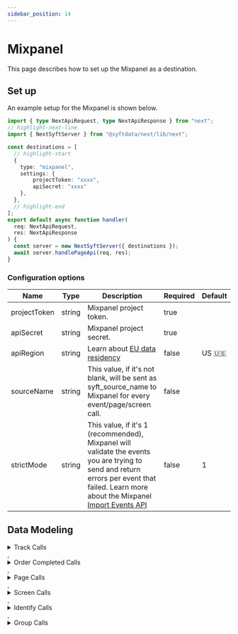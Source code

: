 ```yaml
---
sidebar_position: 14
---
```

# Mixpanel

This page describes how to set up the Mixpanel as a destination.

## Set up
An example setup for the Mixpanel is shown below.

```ts title="src/pages/api/syft.ts"
import { type NextApiRequest, type NextApiResponse } from "next";
// highlight-next-line
import { NextSyftServer } from "@syftdata/next/lib/next";

const destinations = [
  // highlight-start
  {
    type: "mixpanel",
    settings: {
        projectToken: "xxxx",
        apiSecret: "xxxx"
    },
  },
  // highlight-end
];
export default async function handler(
  req: NextApiRequest,
  res: NextApiResponse
) {
  const server = new NextSyftServer({ destinations });
  await server.handlePageApi(req, res);
}
```

### Configuration options

| Name                 | Type           | Description     | Required | Default         |
| -------------------- | -------------- | --------------- | -------- | --------------- |
| projectToken | string | Mixpanel project token. | true |  |
| apiSecret | string | Mixpanel project secret. | true |  |
| apiRegion | string | Learn about [EU data residency](https://help.mixpanel.com/hc/en-us/articles/360039135652-Data-Residency-in-EU) | false | US 🇺🇸 |
| sourceName | string | This value, if it's not blank, will be sent as syft_source_name to Mixpanel for every event/page/screen call. | false |  |
| strictMode | string | This value, if it's 1 (recommended), Mixpanel will validate the events you are trying to send and return errors per event that failed. Learn more about the Mixpanel [Import Events API](https://developer.mixpanel.com/reference/import-events) | false | 1 | 


## Data Modeling
<details>
<summary>Track Calls</summary>

#### Matched events
type = "track" and event != "Order Completed"

#### Data Mapping
| Name                 | Type          | Description     | Default   |
| -------------------- | -------------- | -------------- | --------- |
| event | string | test description | (<br/>  "@path": "$.event"<br/>) |
| distinct_id | string | test description | (<br/>  "@if": (<br/>    "exists": (<br/>      "@path": "$.userId"<br/>    ),<br/>    "then": (<br/>      "@path": "$.userId"<br/>    ),<br/>    "else": (<br/>      "@path": "$.anonymousId"<br/>    )<br/>  )<br/>) |
| anonymous_id | string | test description | (<br/>  "@path": "$.anonymousId"<br/>) |
| user_id | string | test description | (<br/>  "@path": "$.userId"<br/>) |
| group_id | string | test description | (<br/>  "@path": "$.context.groupId"<br/>) |
| insert_id | string | test description | (<br/>  "@path": "$.messageId"<br/>) |
| time | string | test description | (<br/>  "@path": "$.timestamp"<br/>) |
| app_name | string | test description | (<br/>  "@path": "$.context.app.name"<br/>) |
| app_namespace | string | test description | (<br/>  "@path": "$.context.app.namespace"<br/>) |
| app_build | string | test description | (<br/>  "@path": "$.context.app.build"<br/>) |
| app_version | string | test description | (<br/>  "@path": "$.context.app.version"<br/>) |
| os_name | string | test description | (<br/>  "@path": "$.context.os.name"<br/>) |
| os_version | string | test description | (<br/>  "@path": "$.context.os.version"<br/>) |
| device_id | string | test description | (<br/>  "@path": "$.context.device.id"<br/>) |
| device_type | string | test description | (<br/>  "@path": "$.context.device.type"<br/>) |
| device_name | string | test description | (<br/>  "@path": "$.context.device.name"<br/>) |
| device_manufacturer | string | test description | (<br/>  "@path": "$.context.device.manufacturer"<br/>) |
| device_model | string | test description | (<br/>  "@path": "$.context.device.model"<br/>) |
| bluetooth | string | test description | (<br/>  "@path": "$.context.network.bluetooth"<br/>) |
| carrier | string | test description | (<br/>  "@path": "$.context.network.carrier"<br/>) |
| cellular | string | test description | (<br/>  "@path": "$.context.network.cellular"<br/>) |
| wifi | string | test description | (<br/>  "@path": "$.context.network.wifi"<br/>) |
| country | string | test description | (<br/>  "@path": "$.context.location.country"<br/>) |
| region | string | test description | (<br/>  "@path": "$.context.location.region"<br/>) |
| language | string | test description | (<br/>  "@path": "$.context.locale"<br/>) |
| library_name | string | test description | (<br/>  "@path": "$.context.library.name"<br/>) |
| library_version | string | test description | (<br/>  "@path": "$.context.library.version"<br/>) |
| ip | string | test description | (<br/>  "@path": "$.context.ip"<br/>) |
| idfa | string | test description | (<br/>  "@if": (<br/>    "exists": (<br/>      "@path": "$.context.device.advertisingId"<br/>    ),<br/>    "then": (<br/>      "@path": "$.context.device.advertisingId"<br/>    ),<br/>    "else": (<br/>      "@path": "$.context.device.idfa"<br/>    )<br/>  )<br/>) |
| url | string | test description | (<br/>  "@path": "$.context.page.url"<br/>) |
| screen_width | string | test description | (<br/>  "@path": "$.context.screen.density"<br/>) |
| screen_height | string | test description | (<br/>  "@path": "$.context.screen.density"<br/>) |
| screen_density | string | test description | (<br/>  "@path": "$.context.screen.density"<br/>) |
| referrer | string | test description | (<br/>  "@path": "$.context.page.referrer"<br/>) |
| userAgent | string | test description | (<br/>  "@path": "$.context.userAgent"<br/>) |
| advertising_id | string | test description | (<br/>  "@path": "$.context.device.advertisingId"<br/>) |
| ad_tracking_enabled | string | test description | (<br/>  "@path": "$.context.device.adTrackingEnabled"<br/>) |
| timezone | string | test description | (<br/>  "@path": "$.context.timezone"<br/>) |
| app_platform | string | test description | (<br/>  "@path": "$.context.app.platform"<br/>) |
| name | string | test description | (<br/>  "@if": (<br/>    "exists": (<br/>      "@path": "$.event"<br/>    ),<br/>    "then": (<br/>      "@path": "$.event"<br/>    ),<br/>    "else": (<br/>      "@path": "$.name"<br/>    )<br/>  )<br/>) |
| event_properties | string | test description | (<br/>  "@path": "$.properties"<br/>) |
| context | string | test description | (<br/>  "@path": "$.context"<br/>) |
| utm_properties | string | test description | (<br/>  "utm_source": (<br/>    "@path": "$.context.campaign.source"<br/>  ),<br/>  "utm_medium": (<br/>    "@path": "$.context.campaign.medium"<br/>  ),<br/>  "utm_campaign": (<br/>    "@path": "$.context.campaign.name"<br/>  ),<br/>  "utm_term": (<br/>    "@path": "$.context.campaign.term"<br/>  ),<br/>  "utm_content": (<br/>    "@path": "$.context.campaign.content"<br/>  )<br/>) |
| enable_batching | string | test description | true |
</details>
,<details>
<summary>Order Completed Calls</summary>

#### Matched events
type = "track" and event = "Order Completed"

#### Data Mapping
| Name                 | Type          | Description     | Default   |
| -------------------- | -------------- | -------------- | --------- |
| generatePurchaseEventPerProduct | string | test description | true |
| distinct_id | string | test description | (<br/>  "@if": (<br/>    "exists": (<br/>      "@path": "$.userId"<br/>    ),<br/>    "then": (<br/>      "@path": "$.userId"<br/>    ),<br/>    "else": (<br/>      "@path": "$.anonymousId"<br/>    )<br/>  )<br/>) |
| anonymous_id | string | test description | (<br/>  "@path": "$.anonymousId"<br/>) |
| user_id | string | test description | (<br/>  "@path": "$.userId"<br/>) |
| group_id | string | test description | (<br/>  "@path": "$.context.groupId"<br/>) |
| insert_id | string | test description | (<br/>  "@path": "$.messageId"<br/>) |
| time | string | test description | (<br/>  "@path": "$.timestamp"<br/>) |
| app_name | string | test description | (<br/>  "@path": "$.context.app.name"<br/>) |
| app_namespace | string | test description | (<br/>  "@path": "$.context.app.namespace"<br/>) |
| app_build | string | test description | (<br/>  "@path": "$.context.app.build"<br/>) |
| app_version | string | test description | (<br/>  "@path": "$.context.app.version"<br/>) |
| os_name | string | test description | (<br/>  "@path": "$.context.os.name"<br/>) |
| os_version | string | test description | (<br/>  "@path": "$.context.os.version"<br/>) |
| device_id | string | test description | (<br/>  "@path": "$.context.device.id"<br/>) |
| device_type | string | test description | (<br/>  "@path": "$.context.device.type"<br/>) |
| device_name | string | test description | (<br/>  "@path": "$.context.device.name"<br/>) |
| device_manufacturer | string | test description | (<br/>  "@path": "$.context.device.manufacturer"<br/>) |
| device_model | string | test description | (<br/>  "@path": "$.context.device.model"<br/>) |
| bluetooth | string | test description | (<br/>  "@path": "$.context.network.bluetooth"<br/>) |
| carrier | string | test description | (<br/>  "@path": "$.context.network.carrier"<br/>) |
| cellular | string | test description | (<br/>  "@path": "$.context.network.cellular"<br/>) |
| wifi | string | test description | (<br/>  "@path": "$.context.network.wifi"<br/>) |
| country | string | test description | (<br/>  "@path": "$.context.location.country"<br/>) |
| region | string | test description | (<br/>  "@path": "$.context.location.region"<br/>) |
| language | string | test description | (<br/>  "@path": "$.context.locale"<br/>) |
| library_name | string | test description | (<br/>  "@path": "$.context.library.name"<br/>) |
| library_version | string | test description | (<br/>  "@path": "$.context.library.version"<br/>) |
| ip | string | test description | (<br/>  "@path": "$.context.ip"<br/>) |
| idfa | string | test description | (<br/>  "@if": (<br/>    "exists": (<br/>      "@path": "$.context.device.advertisingId"<br/>    ),<br/>    "then": (<br/>      "@path": "$.context.device.advertisingId"<br/>    ),<br/>    "else": (<br/>      "@path": "$.context.device.idfa"<br/>    )<br/>  )<br/>) |
| url | string | test description | (<br/>  "@path": "$.context.page.url"<br/>) |
| screen_width | string | test description | (<br/>  "@path": "$.context.screen.density"<br/>) |
| screen_height | string | test description | (<br/>  "@path": "$.context.screen.density"<br/>) |
| screen_density | string | test description | (<br/>  "@path": "$.context.screen.density"<br/>) |
| referrer | string | test description | (<br/>  "@path": "$.context.page.referrer"<br/>) |
| userAgent | string | test description | (<br/>  "@path": "$.context.userAgent"<br/>) |
| advertising_id | string | test description | (<br/>  "@path": "$.context.device.advertisingId"<br/>) |
| ad_tracking_enabled | string | test description | (<br/>  "@path": "$.context.device.adTrackingEnabled"<br/>) |
| timezone | string | test description | (<br/>  "@path": "$.context.timezone"<br/>) |
| app_platform | string | test description | (<br/>  "@path": "$.context.app.platform"<br/>) |
| name | string | test description | (<br/>  "@if": (<br/>    "exists": (<br/>      "@path": "$.event"<br/>    ),<br/>    "then": (<br/>      "@path": "$.event"<br/>    ),<br/>    "else": (<br/>      "@path": "$.name"<br/>    )<br/>  )<br/>) |
| event_properties | string | test description | (<br/>  "@path": "$.properties"<br/>) |
| context | string | test description | (<br/>  "@path": "$.context"<br/>) |
| utm_properties | string | test description | (<br/>  "utm_source": (<br/>    "@path": "$.context.campaign.source"<br/>  ),<br/>  "utm_medium": (<br/>    "@path": "$.context.campaign.medium"<br/>  ),<br/>  "utm_campaign": (<br/>    "@path": "$.context.campaign.name"<br/>  ),<br/>  "utm_term": (<br/>    "@path": "$.context.campaign.term"<br/>  ),<br/>  "utm_content": (<br/>    "@path": "$.context.campaign.content"<br/>  )<br/>) |
| enable_batching | string | test description | true |
| products | string | test description | (<br/>  "@arrayPath": [<br/>    "$.properties.products",<br/>    (<br/>      "product_id": (<br/>        "@path": "product_id"<br/>      ),<br/>      "sku": (<br/>        "@path": "sku"<br/>      ),<br/>      "category": (<br/>        "@path": "category"<br/>      ),<br/>      "name": (<br/>        "@path": "name"<br/>      ),<br/>      "brand": (<br/>        "@path": "brand"<br/>      ),<br/>      "variant": (<br/>        "@path": "variant"<br/>      ),<br/>      "price": (<br/>        "@path": "price"<br/>      ),<br/>      "quantity": (<br/>        "@path": "quantity"<br/>      ),<br/>      "coupon": (<br/>        "@path": "coupon"<br/>      ),<br/>      "position": (<br/>        "@path": "position"<br/>      ),<br/>      "url": (<br/>        "@path": "url"<br/>      ),<br/>      "image_url": (<br/>        "@path": "image_url"<br/>      )<br/>    )<br/>  ]<br/>) |
| event | string | test description | (<br/>  "@path": "$.event"<br/>) |
</details>
,<details>
<summary>Page Calls</summary>

#### Matched events
type = "page"

#### Data Mapping
| Name                 | Type          | Description     | Default   |
| -------------------- | -------------- | -------------- | --------- |
| event | string | test description | (<br/>  "@template": "Viewed ((name))"<br/>) |
| distinct_id | string | test description | (<br/>  "@if": (<br/>    "exists": (<br/>      "@path": "$.userId"<br/>    ),<br/>    "then": (<br/>      "@path": "$.userId"<br/>    ),<br/>    "else": (<br/>      "@path": "$.anonymousId"<br/>    )<br/>  )<br/>) |
| anonymous_id | string | test description | (<br/>  "@path": "$.anonymousId"<br/>) |
| user_id | string | test description | (<br/>  "@path": "$.userId"<br/>) |
| group_id | string | test description | (<br/>  "@path": "$.context.groupId"<br/>) |
| insert_id | string | test description | (<br/>  "@path": "$.messageId"<br/>) |
| time | string | test description | (<br/>  "@path": "$.timestamp"<br/>) |
| app_name | string | test description | (<br/>  "@path": "$.context.app.name"<br/>) |
| app_namespace | string | test description | (<br/>  "@path": "$.context.app.namespace"<br/>) |
| app_build | string | test description | (<br/>  "@path": "$.context.app.build"<br/>) |
| app_version | string | test description | (<br/>  "@path": "$.context.app.version"<br/>) |
| os_name | string | test description | (<br/>  "@path": "$.context.os.name"<br/>) |
| os_version | string | test description | (<br/>  "@path": "$.context.os.version"<br/>) |
| device_id | string | test description | (<br/>  "@path": "$.context.device.id"<br/>) |
| device_type | string | test description | (<br/>  "@path": "$.context.device.type"<br/>) |
| device_name | string | test description | (<br/>  "@path": "$.context.device.name"<br/>) |
| device_manufacturer | string | test description | (<br/>  "@path": "$.context.device.manufacturer"<br/>) |
| device_model | string | test description | (<br/>  "@path": "$.context.device.model"<br/>) |
| bluetooth | string | test description | (<br/>  "@path": "$.context.network.bluetooth"<br/>) |
| carrier | string | test description | (<br/>  "@path": "$.context.network.carrier"<br/>) |
| cellular | string | test description | (<br/>  "@path": "$.context.network.cellular"<br/>) |
| wifi | string | test description | (<br/>  "@path": "$.context.network.wifi"<br/>) |
| country | string | test description | (<br/>  "@path": "$.context.location.country"<br/>) |
| region | string | test description | (<br/>  "@path": "$.context.location.region"<br/>) |
| language | string | test description | (<br/>  "@path": "$.context.locale"<br/>) |
| library_name | string | test description | (<br/>  "@path": "$.context.library.name"<br/>) |
| library_version | string | test description | (<br/>  "@path": "$.context.library.version"<br/>) |
| ip | string | test description | (<br/>  "@path": "$.context.ip"<br/>) |
| idfa | string | test description | (<br/>  "@if": (<br/>    "exists": (<br/>      "@path": "$.context.device.advertisingId"<br/>    ),<br/>    "then": (<br/>      "@path": "$.context.device.advertisingId"<br/>    ),<br/>    "else": (<br/>      "@path": "$.context.device.idfa"<br/>    )<br/>  )<br/>) |
| url | string | test description | (<br/>  "@path": "$.context.page.url"<br/>) |
| screen_width | string | test description | (<br/>  "@path": "$.context.screen.density"<br/>) |
| screen_height | string | test description | (<br/>  "@path": "$.context.screen.density"<br/>) |
| screen_density | string | test description | (<br/>  "@path": "$.context.screen.density"<br/>) |
| referrer | string | test description | (<br/>  "@path": "$.context.page.referrer"<br/>) |
| userAgent | string | test description | (<br/>  "@path": "$.context.userAgent"<br/>) |
| advertising_id | string | test description | (<br/>  "@path": "$.context.device.advertisingId"<br/>) |
| ad_tracking_enabled | string | test description | (<br/>  "@path": "$.context.device.adTrackingEnabled"<br/>) |
| timezone | string | test description | (<br/>  "@path": "$.context.timezone"<br/>) |
| app_platform | string | test description | (<br/>  "@path": "$.context.app.platform"<br/>) |
| name | string | test description | (<br/>  "@if": (<br/>    "exists": (<br/>      "@path": "$.event"<br/>    ),<br/>    "then": (<br/>      "@path": "$.event"<br/>    ),<br/>    "else": (<br/>      "@path": "$.name"<br/>    )<br/>  )<br/>) |
| event_properties | string | test description | (<br/>  "@path": "$.properties"<br/>) |
| context | string | test description | (<br/>  "@path": "$.context"<br/>) |
| utm_properties | string | test description | (<br/>  "utm_source": (<br/>    "@path": "$.context.campaign.source"<br/>  ),<br/>  "utm_medium": (<br/>    "@path": "$.context.campaign.medium"<br/>  ),<br/>  "utm_campaign": (<br/>    "@path": "$.context.campaign.name"<br/>  ),<br/>  "utm_term": (<br/>    "@path": "$.context.campaign.term"<br/>  ),<br/>  "utm_content": (<br/>    "@path": "$.context.campaign.content"<br/>  )<br/>) |
| enable_batching | string | test description | true |
</details>
,<details>
<summary>Screen Calls</summary>

#### Matched events
type = "screen"

#### Data Mapping
| Name                 | Type          | Description     | Default   |
| -------------------- | -------------- | -------------- | --------- |
| event | string | test description | (<br/>  "@template": "Viewed ((name))"<br/>) |
| distinct_id | string | test description | (<br/>  "@if": (<br/>    "exists": (<br/>      "@path": "$.userId"<br/>    ),<br/>    "then": (<br/>      "@path": "$.userId"<br/>    ),<br/>    "else": (<br/>      "@path": "$.anonymousId"<br/>    )<br/>  )<br/>) |
| anonymous_id | string | test description | (<br/>  "@path": "$.anonymousId"<br/>) |
| user_id | string | test description | (<br/>  "@path": "$.userId"<br/>) |
| group_id | string | test description | (<br/>  "@path": "$.context.groupId"<br/>) |
| insert_id | string | test description | (<br/>  "@path": "$.messageId"<br/>) |
| time | string | test description | (<br/>  "@path": "$.timestamp"<br/>) |
| app_name | string | test description | (<br/>  "@path": "$.context.app.name"<br/>) |
| app_namespace | string | test description | (<br/>  "@path": "$.context.app.namespace"<br/>) |
| app_build | string | test description | (<br/>  "@path": "$.context.app.build"<br/>) |
| app_version | string | test description | (<br/>  "@path": "$.context.app.version"<br/>) |
| os_name | string | test description | (<br/>  "@path": "$.context.os.name"<br/>) |
| os_version | string | test description | (<br/>  "@path": "$.context.os.version"<br/>) |
| device_id | string | test description | (<br/>  "@path": "$.context.device.id"<br/>) |
| device_type | string | test description | (<br/>  "@path": "$.context.device.type"<br/>) |
| device_name | string | test description | (<br/>  "@path": "$.context.device.name"<br/>) |
| device_manufacturer | string | test description | (<br/>  "@path": "$.context.device.manufacturer"<br/>) |
| device_model | string | test description | (<br/>  "@path": "$.context.device.model"<br/>) |
| bluetooth | string | test description | (<br/>  "@path": "$.context.network.bluetooth"<br/>) |
| carrier | string | test description | (<br/>  "@path": "$.context.network.carrier"<br/>) |
| cellular | string | test description | (<br/>  "@path": "$.context.network.cellular"<br/>) |
| wifi | string | test description | (<br/>  "@path": "$.context.network.wifi"<br/>) |
| country | string | test description | (<br/>  "@path": "$.context.location.country"<br/>) |
| region | string | test description | (<br/>  "@path": "$.context.location.region"<br/>) |
| language | string | test description | (<br/>  "@path": "$.context.locale"<br/>) |
| library_name | string | test description | (<br/>  "@path": "$.context.library.name"<br/>) |
| library_version | string | test description | (<br/>  "@path": "$.context.library.version"<br/>) |
| ip | string | test description | (<br/>  "@path": "$.context.ip"<br/>) |
| idfa | string | test description | (<br/>  "@if": (<br/>    "exists": (<br/>      "@path": "$.context.device.advertisingId"<br/>    ),<br/>    "then": (<br/>      "@path": "$.context.device.advertisingId"<br/>    ),<br/>    "else": (<br/>      "@path": "$.context.device.idfa"<br/>    )<br/>  )<br/>) |
| url | string | test description | (<br/>  "@path": "$.context.page.url"<br/>) |
| screen_width | string | test description | (<br/>  "@path": "$.context.screen.density"<br/>) |
| screen_height | string | test description | (<br/>  "@path": "$.context.screen.density"<br/>) |
| screen_density | string | test description | (<br/>  "@path": "$.context.screen.density"<br/>) |
| referrer | string | test description | (<br/>  "@path": "$.context.page.referrer"<br/>) |
| userAgent | string | test description | (<br/>  "@path": "$.context.userAgent"<br/>) |
| advertising_id | string | test description | (<br/>  "@path": "$.context.device.advertisingId"<br/>) |
| ad_tracking_enabled | string | test description | (<br/>  "@path": "$.context.device.adTrackingEnabled"<br/>) |
| timezone | string | test description | (<br/>  "@path": "$.context.timezone"<br/>) |
| app_platform | string | test description | (<br/>  "@path": "$.context.app.platform"<br/>) |
| name | string | test description | (<br/>  "@if": (<br/>    "exists": (<br/>      "@path": "$.event"<br/>    ),<br/>    "then": (<br/>      "@path": "$.event"<br/>    ),<br/>    "else": (<br/>      "@path": "$.name"<br/>    )<br/>  )<br/>) |
| event_properties | string | test description | (<br/>  "@path": "$.properties"<br/>) |
| context | string | test description | (<br/>  "@path": "$.context"<br/>) |
| utm_properties | string | test description | (<br/>  "utm_source": (<br/>    "@path": "$.context.campaign.source"<br/>  ),<br/>  "utm_medium": (<br/>    "@path": "$.context.campaign.medium"<br/>  ),<br/>  "utm_campaign": (<br/>    "@path": "$.context.campaign.name"<br/>  ),<br/>  "utm_term": (<br/>    "@path": "$.context.campaign.term"<br/>  ),<br/>  "utm_content": (<br/>    "@path": "$.context.campaign.content"<br/>  )<br/>) |
| enable_batching | string | test description | true |
</details>
,<details>
<summary>Identify Calls</summary>

#### Matched events
type = "identify"

#### Data Mapping
| Name                 | Type          | Description     | Default   |
| -------------------- | -------------- | -------------- | --------- |
| ip | string | test description | (<br/>  "@path": "$.context.ip"<br/>) |
| user_id | string | test description | (<br/>  "@path": "$.userId"<br/>) |
| anonymous_id | string | test description | (<br/>  "@path": "$.anonymousId"<br/>) |
| traits | string | test description | (<br/>  "@path": "$.traits"<br/>) |
</details>
,<details>
<summary>Group Calls</summary>

#### Matched events
type = "group"

#### Data Mapping
| Name                 | Type          | Description     | Default   |
| -------------------- | -------------- | -------------- | --------- |
| group_id | string | test description | (<br/>  "@path": "$.groupId"<br/>) |
| traits | string | test description | (<br/>  "@path": "$.traits"<br/>) |
</details>


